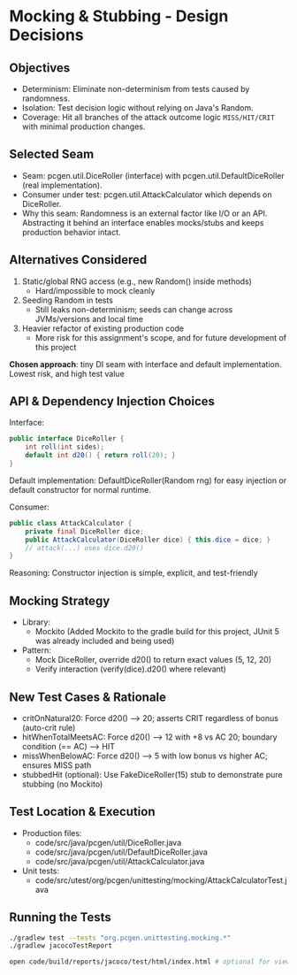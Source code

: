 # Mocking & Stubbing - Design Decisions

## Objectives
 - Determinism: Eliminate non-determinism from tests caused by randomness.
 - Isolation: Test decision logic without relying on Java's Random.
 - Coverage: Hit all branches of the attack outcome logic `MISS/HIT/CRIT` with minimal production changes.

## Selected Seam
 - Seam: pcgen.util.DiceRoller (interface) with pcgen.util.DefaultDiceRoller (real implementation).
 - Consumer under test: pcgen.util.AttackCalculator which depends on DiceRoller.
 - Why this seam: Randomness is an external factor like I/O or an API. Abstracting it behind an interface enables mocks/stubs and keeps production behavior intact.

## Alternatives Considered
1. Static/global RNG access (e.g., new Random() inside methods)
    - Hard/impossible to mock cleanly
2. Seeding Random in tests
    - Still leaks non-determinism; seeds can change across JVMs/versions and local time
3. Heavier refactor of existing production code
    - More risk for this assignment's scope, and for future development of this project

**Chosen approach**: tiny DI seam with interface and default implementation. Lowest risk, and high test value

## API & Dependency Injection Choices

Interface:

```java
public interface DiceRoller {
    int roll(int sides);
    default int d20() { return roll(20); }
}
```

Default implementation: DefaultDiceRoller(Random rng) for easy injection or default constructor for normal runtime.

Consumer:

```java
public class AttackCalculator {
    private final DiceRoller dice;
    public AttackCalculator(DiceRoller dice) { this.dice = dice; }
    // attack(...) uses dice.d20()
}
```

Reasoning: Constructor injection is simple, explicit, and test-friendly

## Mocking Strategy

- Library: 
    - Mockito (Added Mockito to the gradle build for this project, JUnit 5 was already included and being used)
- Pattern:
    - Mock DiceRoller, override d20() to return exact values (5, 12, 20)
    - Verify interaction (verify(dice).d20() where relevant)


## New Test Cases & Rationale
- critOnNatural20: Force d20() --> 20; asserts CRIT regardless of bonus (auto-crit rule)
- hitWhenTotalMeetsAC: Force d20() --> 12 with +8 vs AC 20; boundary condition (== AC) --> HIT
- missWhenBelowAC: Force d20() --> 5 with low bonus vs higher AC; ensures MISS path
- stubbedHit (optional): Use FakeDiceRoller(15) stub to demonstrate pure stubbing (no Mockito)

## Test Location & Execution
- Production files:
	- code/src/java/pcgen/util/DiceRoller.java
	- code/src/java/pcgen/util/DefaultDiceRoller.java
	- code/src/java/pcgen/util/AttackCalculator.java
- Unit tests:
	- code/src/utest/org/pcgen/unittesting/mocking/AttackCalculatorTest.java

## Running the Tests

```bash
./gradlew test --tests "org.pcgen.unittesting.mocking.*"
./gradlew jacocoTestReport
```

```bash
open code/build/reports/jacoco/test/html/index.html # optional for viewing JaCoCo report manually
```
